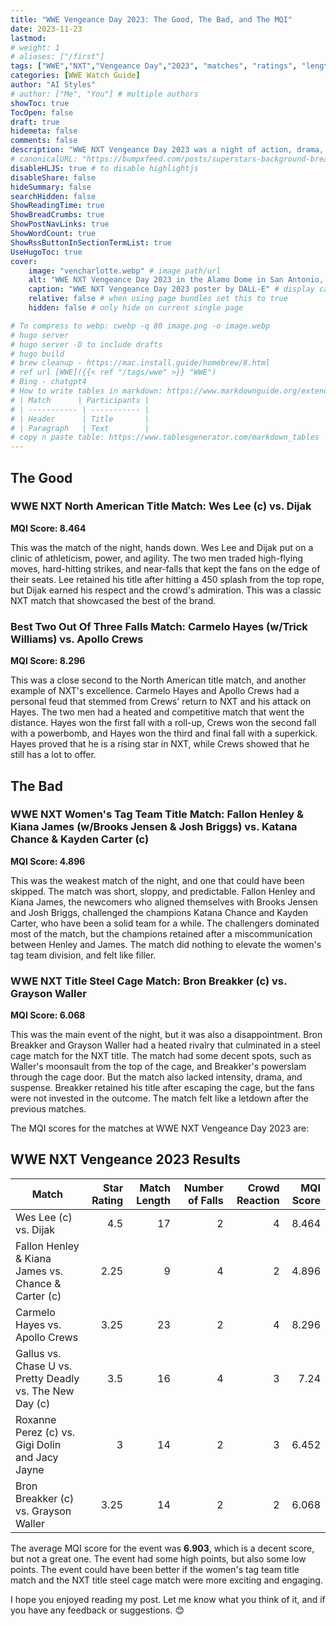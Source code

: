 ```yaml
---
title: "WWE Vengeance Day 2023: The Good, The Bad, and The MQI"
date: 2023-11-23
lastmod:
# weight: 1
# aliases: ["/first"]
tags: ["WWE","NXT","Vengeance Day","2023", "matches", "ratings", "length", "MQI", "best", "worst", "watch", "skip", "match quality index", "Wes Lee", "Dijak","Carmelo Hayes", "Trick Williams", "Apollo Crews", "Fallon Henley", "Kiana James", "Brooks Jensen", "Josh Briggs", "Katana Chance", "Kayden Carter", "Bron Breakker", " Grayson Waller"]
categories: [WWE Watch Guide]
author: "AI Styles"
# author: ["Me", "You"] # multiple authors
showToc: true
TocOpen: false
draft: true
hidemeta: false
comments: false
description: "WWE NXT Vengeance Day 2023 was a night of action, drama, and surprises. The event featured six matches, each with its own story and stakes. But which matches were worth watching, and which ones were better off skipped? And how did they rank according to the **Match Quality Index (MQI)**, a metric that combines the match ratings, the match length, and WON rating?"
# canonicalURL: "https://bumpxfeed.com/posts/superstars-background-breakdown-wwe-superstars-who-competed-at-backlash-2023-part-1/"
disableHLJS: true # to disable highlightjs
disableShare: false
hideSummary: false
searchHidden: false
ShowReadingTime: true
ShowBreadCrumbs: true
ShowPostNavLinks: true
ShowWordCount: true
ShowRssButtonInSectionTermList: true
UseHugoToc: true
cover:
    image: "vencharlotte.webp" # image path/url
    alt: "WWE NXT Vengeance Day 2023 in the Alamo Dome in San Antonio, Texas." # alt text
    caption: "WWE NXT Vengeance Day 2023 poster by DALL-E" # display caption under cover
    relative: false # when using page bundles set this to true
    hidden: false # only hide on current single page

# To compress to webp: cwebp -q 80 image.png -o image.webp
# hugo server
# hugo server -D to include drafts
# hugo build
# brew cleanup - https://mac.install.guide/homebrew/8.html
# ref url [WWE]({{< ref "/tags/wwe" >}} "WWE")
# Bing - chatgpt4
# How to write tables in markdown: https://www.markdownguide.org/extended-syntax/#tables
# | Match      | Participants |
# | ----------- | ----------- |
# | Header      | Title       |
# | Paragraph   | Text        |
# copy n paste table: https://www.tablesgenerator.com/markdown_tables
---
```


## The Good

### WWE NXT North American Title Match: Wes Lee (c) vs. Dijak

**MQI Score: 8.464**

This was the match of the night, hands down. Wes Lee and Dijak put on a clinic of athleticism, power, and agility. The two men traded high-flying moves, hard-hitting strikes, and near-falls that kept the fans on the edge of their seats. Lee retained his title after hitting a 450 splash from the top rope, but Dijak earned his respect and the crowd's admiration. This was a classic NXT match that showcased the best of the brand.

### Best Two Out Of Three Falls Match: Carmelo Hayes (w/Trick Williams) vs. Apollo Crews

**MQI Score: 8.296**

This was a close second to the North American title match, and another example of NXT's excellence. Carmelo Hayes and Apollo Crews had a personal feud that stemmed from Crews' return to NXT and his attack on Hayes. The two men had a heated and competitive match that went the distance. Hayes won the first fall with a roll-up, Crews won the second fall with a powerbomb, and Hayes won the third and final fall with a superkick. Hayes proved that he is a rising star in NXT, while Crews showed that he still has a lot to offer.

## The Bad

### WWE NXT Women's Tag Team Title Match: Fallon Henley & Kiana James (w/Brooks Jensen & Josh Briggs) vs. Katana Chance & Kayden Carter (c)

**MQI Score: 4.896**

This was the weakest match of the night, and one that could have been skipped. The match was short, sloppy, and predictable. Fallon Henley and Kiana James, the newcomers who aligned themselves with Brooks Jensen and Josh Briggs, challenged the champions Katana Chance and Kayden Carter, who have been a solid team for a while. The challengers dominated most of the match, but the champions retained after a miscommunication between Henley and James. The match did nothing to elevate the women's tag team division, and felt like filler.

### WWE NXT Title Steel Cage Match: Bron Breakker (c) vs. Grayson Waller

**MQI Score: 6.068**

This was the main event of the night, but it was also a disappointment. Bron Breakker and Grayson Waller had a heated rivalry that culminated in a steel cage match for the NXT title. The match had some decent spots, such as Waller's moonsault from the top of the cage, and Breakker's powerslam through the cage door. But the match also lacked intensity, drama, and suspense. Breakker retained his title after escaping the cage, but the fans were not invested in the outcome. The match felt like a letdown after the previous matches.

The MQI scores for the matches at WWE NXT Vengeance Day 2023 are:

## WWE NXT Vengeance 2023 Results

| Match                                         | Star Rating | Match Length | Number of Falls | Crowd Reaction | MQI Score |
|-----------------------------------------------|------------:|-------------:|----------------:|---------------:|----------:|
| Wes Lee (c) vs. Dijak                         |         4.5 |           17 |               2 |              4 |     8.464 |
| Fallon Henley & Kiana James vs. Chance & Carter (c) |        2.25 |            9 |               4 |              2 |     4.896 |
| Carmelo Hayes vs. Apollo Crews                |        3.25 |           23 |               2 |              4 |     8.296 |
| Gallus vs. Chase U vs. Pretty Deadly vs. The New Day (c) |         3.5 |           16 |               4 |              3 |      7.24 |
| Roxanne Perez (c) vs. Gigi Dolin and Jacy Jayne |           3 |           14 |               2 |              3 |     6.452 |
| Bron Breakker (c) vs. Grayson Waller          |        3.25 |           14 |               2 |              2 |     6.068 |

The average MQI score for the event was **6.903**, which is a decent score, but not a great one. The event had some high points, but also some low points. The event could have been better if the women's tag team title match and the NXT title steel cage match were more exciting and engaging.

I hope you enjoyed reading my post. Let me know what you think of it, and if you have any feedback or suggestions. 😊

